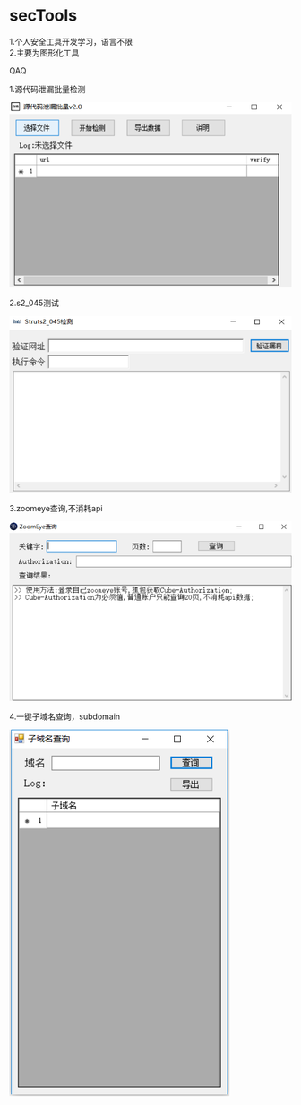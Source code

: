 # secTools
1.个人安全工具开发学习，语言不限  
2.主要为图形化工具

QAQ  

1.源代码泄漏批量检测  

![image](https://github.com/lowliness9/secTools/blob/master/images/codeleak.png)  

2.s2_045测试  

![image](https://github.com/lowliness9/secTools/blob/master/images/s2.png)  

3.zoomeye查询,不消耗api  

![image](https://github.com/lowliness9/secTools/blob/master/images/zoomeye.png)  

4.一键子域名查询，subdomain  

![image](https://github.com/lowliness9/secTools/blob/master/images/subdomain.png)  




